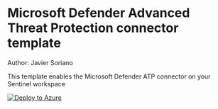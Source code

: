 # Microsoft Defender Advanced Threat Protection connector template

Author: Javier Soriano

This template enables the Microsoft Defender ATP connector on your Sentinel workspace

[![Deploy to Azure](https://aka.ms/deploytoazurebutton)](https://portal.azure.com/#create/Microsoft.Template/uri/https%3A%2F%2Fraw.githubusercontent.com%2Fjaviersoriano%2FAzure-Sentinel%2Fmaster%2FTools%2FARM-Templates%2FDataConnectors%2FMDATP%2FMDATP.json)